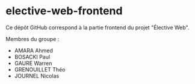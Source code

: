 # elective-web-frontend

Ce dépôt GitHub correspond à la partie frontend du projet "Élective Web".

Membres du groupe :
- AMARA Ahmed
- BOSACKI Paul
- GAURE Warren
- GRENOUILLET Théo
- JOURNEL Nicolas